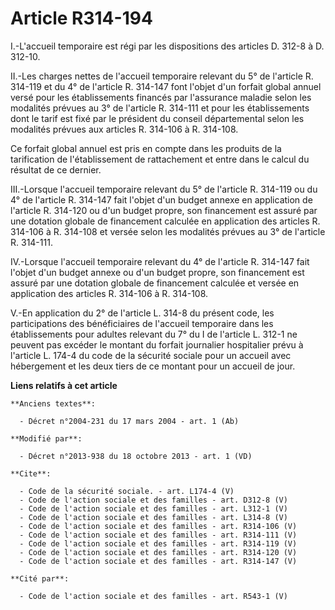 # Article R314-194

I.-L'accueil temporaire est régi par les dispositions des articles D. 312-8 à D. 312-10. 

II.-Les charges nettes de l'accueil temporaire relevant du 5° de l'article R. 314-119 et du 4° de l'article R. 314-147 font
l'objet d'un forfait global annuel versé pour les établissements financés par l'assurance maladie selon les modalités prévues
au 3° de l'article R. 314-111 et pour les établissements dont le tarif est fixé par le président du conseil départemental
selon les modalités prévues aux articles R. 314-106 à R. 314-108. 

Ce forfait global annuel est pris en compte dans les produits de la tarification de l'établissement de rattachement et entre
dans le calcul du résultat de ce dernier. 

III.-Lorsque l'accueil temporaire relevant du 5° de l'article R. 314-119 ou du 4° de l'article R. 314-147 fait l'objet d'un
budget annexe en application de l'article R. 314-120 ou d'un budget propre, son financement est assuré par une dotation
globale de financement calculée en application des articles R. 314-106 à R. 314-108 et versée selon les modalités prévues au
3° de l'article R. 314-111. 

IV.-Lorsque l'accueil temporaire relevant du 4° de l'article R. 314-147 fait l'objet d'un budget annexe ou d'un budget
propre, son financement est assuré par une dotation globale de financement calculée et versée en application des articles R.
314-106 à R. 314-108. 

V.-En application du 2° de l'article L. 314-8 du présent code, les participations des bénéficiaires de l'accueil temporaire
dans les établissements pour adultes relevant du 7° du I de l'article L. 312-1 ne peuvent pas excéder le montant du forfait
journalier hospitalier prévu à l'article L. 174-4 du code de la sécurité sociale pour un accueil avec hébergement et les deux
tiers de ce montant pour un accueil de jour.

**Liens relatifs à cet article**

	**Anciens textes**:

	  - Décret n°2004-231 du 17 mars 2004 - art. 1 (Ab)

	**Modifié par**:

	  - Décret n°2013-938 du 18 octobre 2013 - art. 1 (VD)

	**Cite**:

	  - Code de la sécurité sociale. - art. L174-4 (V)
	  - Code de l'action sociale et des familles - art. D312-8 (V)
	  - Code de l'action sociale et des familles - art. L312-1 (V)
	  - Code de l'action sociale et des familles - art. L314-8 (V)
	  - Code de l'action sociale et des familles - art. R314-106 (V)
	  - Code de l'action sociale et des familles - art. R314-111 (V)
	  - Code de l'action sociale et des familles - art. R314-119 (V)
	  - Code de l'action sociale et des familles - art. R314-120 (V)
	  - Code de l'action sociale et des familles - art. R314-147 (V)

	**Cité par**:

	  - Code de l'action sociale et des familles - art. R543-1 (V)
